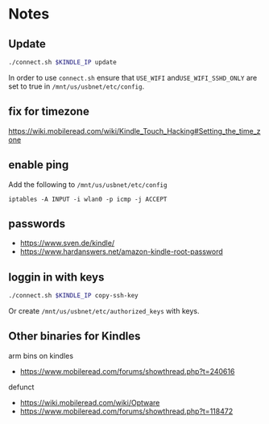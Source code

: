 # Notes

## Update

```sh
./connect.sh $KINDLE_IP update
```

In order to use `connect.sh` ensure that `USE_WIFI` and`USE_WIFI_SSHD_ONLY` are set to true in `/mnt/us/usbnet/etc/config`.


## fix for timezone

https://wiki.mobileread.com/wiki/Kindle_Touch_Hacking#Setting_the_time_zone


## enable ping

Add the following to `/mnt/us/usbnet/etc/config`

```
iptables -A INPUT -i wlan0 -p icmp -j ACCEPT
```


## passwords

* https://www.sven.de/kindle/
* https://www.hardanswers.net/amazon-kindle-root-password


## loggin in with keys

```sh
./connect.sh $KINDLE_IP copy-ssh-key
```

Or create `/mnt/us/usbnet/etc/authorized_keys` with keys.


## Other binaries for Kindles

arm bins on kindles
* https://www.mobileread.com/forums/showthread.php?t=240616

defunct
* https://wiki.mobileread.com/wiki/Optware
* https://www.mobileread.com/forums/showthread.php?t=118472
